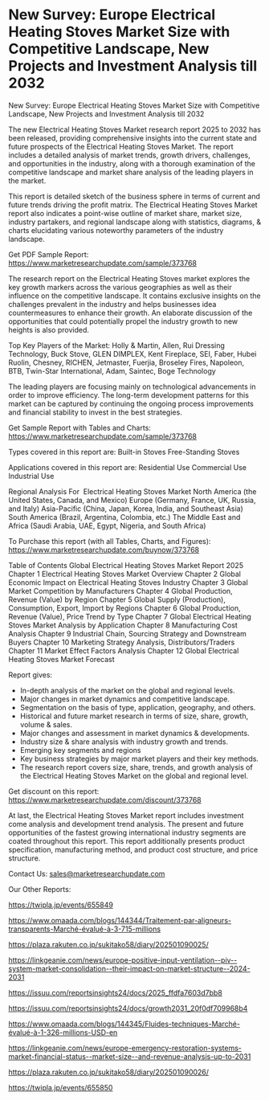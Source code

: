 # New Survey: Europe Electrical Heating Stoves Market Size with Competitive Landscape, New Projects and Investment Analysis till 2032

 New Survey: Europe Electrical Heating Stoves Market Size with Competitive Landscape, New Projects and Investment Analysis till 2032

The new Electrical Heating Stoves Market research report 2025 to 2032 has been released, providing comprehensive insights into the current state and future prospects of the Electrical Heating Stoves Market. The report includes a detailed analysis of market trends, growth drivers, challenges, and opportunities in the industry, along with a thorough examination of the competitive landscape and market share analysis of the leading players in the market.

This report is detailed sketch of the business sphere in terms of current and future trends driving the profit matrix. The Electrical Heating Stoves Market report also indicates a point-wise outline of market share, market size, industry partakers, and regional landscape along with statistics, diagrams, & charts elucidating various noteworthy parameters of the industry landscape.

Get PDF Sample Report: https://www.marketresearchupdate.com/sample/373768

The research report on the Electrical Heating Stoves market explores the key growth markers across the various geographies as well as their influence on the competitive landscape. It contains exclusive insights on the challenges prevalent in the industry and helps businesses idea countermeasures to enhance their growth. An elaborate discussion of the opportunities that could potentially propel the industry growth to new heights is also provided.

Top Key Players of the Market:
Ноllу & Маrtіn, Аllеn, Ruі Drеѕѕіng Тесhnоlоgу, Вuсk Ѕtоvе, GLЕN DІМРLЕХ, Кеnt Fіrерlасе, ЅЕІ, Fаbеr, Нubеі Ruоlіn, Сhеѕnеу, RІСНЕN, Јеtmаѕtеr, Fuеrјіа, Вrоѕеlеу Fіrеѕ, Nароlеоn, ВТВ, Тwіn-Ѕtаr Іntеrnаtіоnаl, Аdаm, Ѕаіntес, Воgе Тесhnоlоgу


The leading players are focusing mainly on technological advancements in order to improve efficiency. The long-term development patterns for this market can be captured by continuing the ongoing process improvements and financial stability to invest in the best strategies.

Get Sample Report with Tables and Charts: https://www.marketresearchupdate.com/sample/373768

Types covered in this report are:
Built-in Stoves
Free-Standing Stoves


Applications covered in this report are:
Residential Use
Commercial Use
Industrial Use


Regional Analysis For  Electrical Heating Stoves Market
North America (the United States, Canada, and Mexico)
Europe (Germany, France, UK, Russia, and Italy)
Asia-Pacific (China, Japan, Korea, India, and Southeast Asia)
South America (Brazil, Argentina, Colombia, etc.)
The Middle East and Africa (Saudi Arabia, UAE, Egypt, Nigeria, and South Africa)

To Purchase this report (with all Tables, Charts, and Figures): https://www.marketresearchupdate.com/buynow/373768

Table of Contents
Global Electrical Heating Stoves Market Report 2025
Chapter 1 Electrical Heating Stoves Market Overview
Chapter 2 Global Economic Impact on Electrical Heating Stoves Industry
Chapter 3 Global Market Competition by Manufacturers
Chapter 4 Global Production, Revenue (Value) by Region
Chapter 5 Global Supply (Production), Consumption, Export, Import by Regions
Chapter 6 Global Production, Revenue (Value), Price Trend by Type
Chapter 7 Global Electrical Heating Stoves Market Analysis by Application
Chapter 8 Manufacturing Cost Analysis
Chapter 9 Industrial Chain, Sourcing Strategy and Downstream Buyers
Chapter 10 Marketing Strategy Analysis, Distributors/Traders
Chapter 11 Market Effect Factors Analysis
Chapter 12 Global Electrical Heating Stoves Market Forecast

Report gives:

- In-depth analysis of the market on the global and regional levels.
- Major changes in market dynamics and competitive landscape.
- Segmentation on the basis of type, application, geography, and others.
- Historical and future market research in terms of size, share, growth, volume & sales.
- Major changes and assessment in market dynamics & developments.
- Industry size & share analysis with industry growth and trends.
- Emerging key segments and regions
- Key business strategies by major market players and their key methods.
- The research report covers size, share, trends, and growth analysis of the Electrical Heating Stoves Market on the global and regional level.

Get discount on this report: https://www.marketresearchupdate.com/discount/373768

At last, the Electrical Heating Stoves Market report includes investment come analysis and development trend analysis. The present and future opportunities of the fastest growing international industry segments are coated throughout this report. This report additionally presents product specification, manufacturing method, and product cost structure, and price structure.

Contact Us:
sales@marketresearchupdate.com

Our Other Reports:

https://twipla.jp/events/655849

https://www.omaada.com/blogs/144344/Traitement-par-aligneurs-transparents-Marché-évalué-à-3-715-millions

https://plaza.rakuten.co.jp/sukitako58/diary/202501090025/

https://linkgeanie.com/news/europe-positive-input-ventilation--piv--system-market-consolidation--their-impact-on-market-structure--2024-2031

https://issuu.com/reportsinsights24/docs/2025_ffdfa7603d7bb8

https://issuu.com/reportsinsights24/docs/growth2031_20f0df709968b4

https://www.omaada.com/blogs/144345/Fluides-techniques-Marché-évalué-à-1-326-millions-USD-en

https://linkgeanie.com/news/europe-emergency-restoration-systems-market-financial-status--market-size--and-revenue-analysis-up-to-2031

https://plaza.rakuten.co.jp/sukitako58/diary/202501090026/

https://twipla.jp/events/655850
